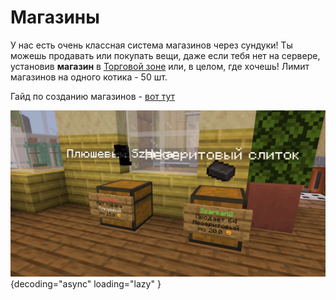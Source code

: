 # Магазины <Badge type="warning" text="В Бете" />

У нас есть очень классная система магазинов через сундуки! Ты можешь продавать или покупать вещи, даже если тебя нет на сервере, установив **магазин** в [Торговой зоне](../../info/map.md) или, в целом, где хочешь! Лимит магазинов на одного котика - 50 шт.

Гайд по созданию магазинов - [вот тут](../../guides/gameplay/create_shop.md)

![Магазины](/assets/gameplay/unique/qol/shops.png){decoding="async" loading="lazy" }